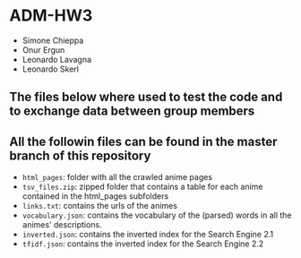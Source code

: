 # ADM-HW3
- Simone Chieppa
- Onur Ergun
- Leonardo Lavagna
- Leonardo Skerl
## The files below where used to test the code and to exchange data between group members
## All the followin files can be found in the master branch of this repository
- `html_pages`: folder with all the crawled anime pages
- `tsv_files.zip`: zipped folder that contains a table for each anime contained in the html_pages subfolders
- `links.txt`: contains the urls of the animes
- `vocabulary.json`: contains the vocabulary of the (parsed) words in all the animes' descriptions.
- `inverted.json`: contains the inverted index for the Search Engine 2.1
- `tfidf.json`: contains the inverted index for the Search Engine 2.2

